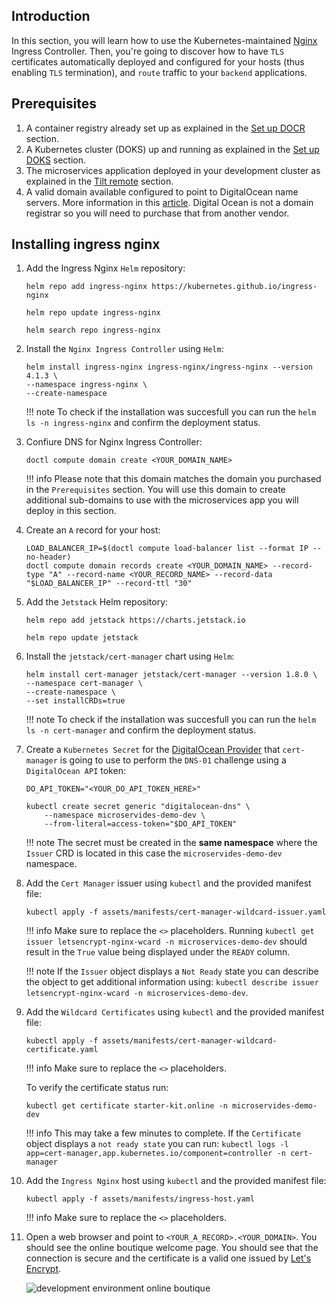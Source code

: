 ## Introduction

In this section, you will learn how to use the Kubernetes-maintained [Nginx](https://kubernetes.github.io/ingress-nginx) Ingress Controller. Then, you're going to discover how to have `TLS` certificates automatically deployed and configured for your hosts (thus enabling `TLS` termination), and `route` traffic to your `backend` applications.

## Prerequisites

1. A container registry already set up as explained in the [Set up DOCR](setup-docr.md) section.
2. A Kubernetes cluster (DOKS) up and running as explained in the [Set up DOKS](setup-doks.md) section.
3. The microservices application deployed in your development cluster as explained in the [Tilt remote](tilt-remote.md) section.
4. A valid domain available configured to point to DigitalOcean name servers. More information in this [article](https://www.digitalocean.com/community/tutorials/how-to-point-to-digitalocean-nameservers-from-common-domain-registrars). Digital Ocean is not a domain registrar so you will need to purchase that from another vendor.

## Installing ingress nginx

1. Add the Ingress Nginx `Helm` repository:

    ```shell
    helm repo add ingress-nginx https://kubernetes.github.io/ingress-nginx

    helm repo update ingress-nginx

    helm search repo ingress-nginx
    ```

2. Install the `Nginx Ingress Controller` using `Helm`:

    ```shell
    helm install ingress-nginx ingress-nginx/ingress-nginx --version 4.1.3 \
    --namespace ingress-nginx \
    --create-namespace  
    ```

    !!! note
        To check if the installation was succesfull you can run the `helm ls -n ingress-nginx` and confirm the deployment status.

3. Confiure DNS for Nginx Ingress Controller:

    ```shell
    doctl compute domain create <YOUR_DOMAIN_NAME>
    ```

    !!! info
        Please note that this domain matches the domain you purchased in the `Prerequisites` section. You will use this domain to create additional sub-domains to use with the microservices app you will deploy in this section.

4. Create an `A` record for your host:

    ```shell
    LOAD_BALANCER_IP=$(doctl compute load-balancer list --format IP --no-header)
    doctl compute domain records create <YOUR_DOMAIN_NAME> --record-type "A" --record-name <YOUR_RECORD_NAME> --record-data "$LOAD_BALANCER_IP" --record-ttl "30"
    ```

5. Add the `Jetstack` Helm repository:

    ```shell
    helm repo add jetstack https://charts.jetstack.io

    helm repo update jetstack
    ```

6. Install the `jetstack/cert-manager` chart using `Helm`:

    ```shell
    helm install cert-manager jetstack/cert-manager --version 1.8.0 \
    --namespace cert-manager \
    --create-namespace \
    --set installCRDs=true
    ```

    !!! note
        To check if the installation was succesfull you can run the `helm ls -n cert-manager` and confirm the deployment status.

7. Create a `Kubernetes Secret` for the [DigitalOcean Provider](https://cert-manager.io/docs/configuration/acme/dns01/digitalocean) that `cert-manager` is going to use to perform the `DNS-01` challenge using a `DigitalOcean API` token:

    ```shell
    DO_API_TOKEN="<YOUR_DO_API_TOKEN_HERE>"

    kubectl create secret generic "digitalocean-dns" \
        --namespace microservides-demo-dev \
        --from-literal=access-token="$DO_API_TOKEN"
    ```

    !!! note
        The secret must be created in the **same namespace** where the `Issuer` CRD is located in this case the `microservides-demo-dev` namespace.

8. Add the `Cert Manager` issuer using `kubectl` and the provided manifest file:

    ```shell
    kubectl apply -f assets/manifests/cert-manager-wildcard-issuer.yaml
    ```

    !!! info
        Make sure to replace the `<>` placeholders. Running `kubectl get issuer letsencrypt-nginx-wcard -n microservices-demo-dev` should result in the `True` value being displayed under the `READY` column.

    !!! note
        If the `Issuer` object displays a `Not Ready` state you can describe the object to get additional information using: `kubectl describe issuer letsencrypt-nginx-wcard -n microservices-demo-dev`.

9. Add the `Wildcard Certificates` using `kubectl` and the provided manifest file:

    ```shell
    kubectl apply -f assets/manifests/cert-manager-wildcard-certificate.yaml
    ```

    !!! info
    Make sure to replace the `<>` placeholders.

    To verify the certificate status run:

    ```shell
    kubectl get certificate starter-kit.online -n microservides-demo-dev
    ```

    !!! info
        This may take a few minutes to complete. If the `Certificate` object displays a `not ready state` you can run: `kubectl logs -l app=cert-manager,app.kubernetes.io/component=controller -n cert-manager`

10. Add the `Ingress Nginx` host using `kubectl` and the provided manifest file:

    ```shell
    kubectl apply -f assets/manifests/ingress-host.yaml 
    ```

    !!! info
        Make sure to replace the `<>` placeholders.

11. Open a web browser and point to `<YOUR_A_RECORD>.<YOUR_DOMAIN>`. You should see the online boutique welcome page. You should see that the connection is secure and the certificate is a valid one issued by [Let's Encrypt](https://letsencrypt.org).

    ![development environment online boutique](microservices_demo_ingress_dev.png)
